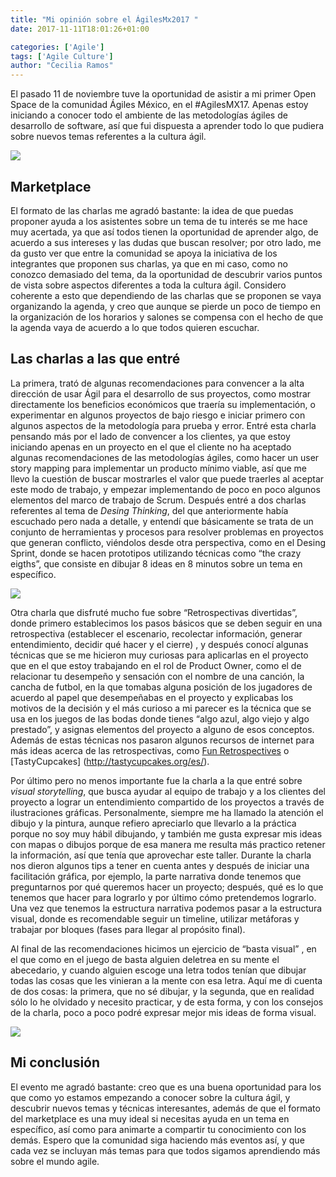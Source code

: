 ```yaml
---
title: "Mi opinión sobre el ÁgilesMx2017 "
date: 2017-11-11T18:01:26+01:00

categories: ['Agile']
tags: ['Agile Culture']
author: "Cecilia Ramos"
---
```

El pasado 11 de noviembre tuve la oportunidad de asistir a mi primer Open Space de la comunidad Ágiles México, en el #AgilesMX17. Apenas estoy iniciando a conocer todo el ambiente de las metodologías ágiles de desarrollo de software, así que fui dispuesta a aprender todo lo que pudiera sobre nuevos temas referentes a la cultura ágil.

![](/images/openspace.jpeg)

<!--more-->

## Marketplace
El formato de las charlas me agradó bastante: la idea de que puedas proponer ayuda a los asistentes sobre un tema de tu interés se me hace muy acertada, ya que así todos tienen la oportunidad de aprender algo, de acuerdo a sus intereses y las dudas que buscan resolver; por otro lado, me da gusto ver que entre la comunidad se apoya la iniciativa de los integrantes que proponen sus charlas, ya que en mi caso, como no conozco demasiado del tema, da la oportunidad de descubrir varios puntos de vista sobre aspectos diferentes a toda la cultura ágil. Considero coherente a esto que dependiendo de las charlas que se proponen se vaya organizando la agenda, y creo que aunque se pierde un poco de tiempo en la organización de los horarios y salones se compensa con el hecho de que la agenda vaya de acuerdo a lo que todos quieren escuchar.

## Las charlas a las que entré
La primera, trató de algunas recomendaciones para convencer a la alta dirección de usar Ágil para el desarrollo de sus proyectos, como mostrar directamente los beneficios económicos que traería su implementación, o experimentar en algunos proyectos de bajo riesgo e iniciar primero con algunos aspectos de la metodología para prueba y error. Entré esta charla pensando más por el lado de convencer a los clientes, ya que estoy iniciando apenas en un proyecto en el que el cliente no ha aceptado algunas recomendaciones de las metodologías ágiles, como hacer un user story mapping para implementar un producto mínimo viable, así que me llevo la cuestión de buscar mostrarles el valor que puede traerles al aceptar este modo de trabajo, y empezar implementando de poco en poco algunos elementos del marco de trabajo de Scrum.
Después entré a dos charlas referentes al tema de _Desing Thinking_, del que anteriormente había escuchado pero nada a detalle, y entendí que básicamente se trata de un conjunto de herramientas y procesos para resolver problemas en proyectos que generan conflicto, viéndolos desde otra perspectiva, como en el Desing Sprint, donde se hacen prototipos utilizando técnicas como “the crazy eigths”, que consiste en dibujar 8 ideas en 8 minutos sobre un tema en específico.

![](/images/desing.jpg)

Otra charla que disfruté mucho fue sobre “Retrospectivas divertidas”, donde primero establecimos los pasos básicos que se deben seguir en una retrospectiva (establecer el escenario, recolectar información, generar entendimiento, decidir qué hacer y el cierre) , y después conocí algunas técnicas que se me hicieron muy curiosas para aplicarlas en el proyecto que en el que estoy trabajando en el rol de Product Owner, como el de relacionar tu desempeño y sensación con el nombre de una canción, la cancha de futbol, en la que tomabas alguna posición de los jugadores de acuerdo al papel que desempeñabas en el proyecto y explicabas los motivos de la decisión y el más curioso a mi parecer es la técnica que se usa en los juegos de las bodas donde tienes “algo azul, algo viejo y algo prestado”, y asignas elementos del proyecto a alguno de esos conceptos. Además de estas técnicas nos pasaron algunos recursos de internet para más ideas acerca de las retrospectivas, como [Fun Retrospectives](http://www.funretrospectives.com/) o [TastyCupcakes] (http://tastycupcakes.org/es/).

Por último pero no menos importante fue la charla a la que entré sobre _visual storytelling_, que busca ayudar al equipo de trabajo y a los clientes del proyecto a lograr un entendimiento compartido de los proyectos a través de ilustraciones gráficas. Personalmente, siempre me ha llamado la atención el dibujo y la pintura, aunque refiero apreciarlo que llevarlo a la práctica porque no soy muy hábil dibujando, y también me gusta expresar mis ideas con mapas o dibujos porque de esa manera me resulta más practico retener la información, así que tenía que aprovechar este taller. Durante la charla nos dieron algunos tips a tener en cuenta antes y después de iniciar una facilitación gráfica, por ejemplo, la parte narrativa donde tenemos que preguntarnos por qué queremos hacer un proyecto; después, qué es lo que tenemos que hacer para lograrlo y por último cómo pretendemos lograrlo. Una vez que tenemos la estructura narrativa podemos pasar a la estructura visual, donde es recomendable seguir un timeline, utilizar metáforas y trabajar por bloques (fases para llegar al propósito final).

Al final de las recomendaciones hicimos un ejercicio de “basta visual” , en el que como en el juego de basta alguien deletrea en su mente el abecedario, y cuando alguien escoge una letra todos tenían que dibujar todas las cosas que les vinieran a la mente con esa letra. Aquí me di cuenta de dos cosas: la primera, que no sé dibujar, y la segunda, que en realidad sólo lo he olvidado y necesito practicar, y de esta forma, y con los consejos de la charla, poco a poco podré expresar mejor mis ideas de forma visual.

![](/images/visual.jpg)

## Mi conclusión
El evento me agradó bastante: creo que es una buena oportunidad para los que como yo estamos empezando a conocer sobre la cultura ágil, y descubrir nuevos temas y técnicas interesantes, además de que el formato del marketplace es una muy ideal si necesitas ayuda en un tema en específico, así como para animarte a compartir tu conocimiento con los demás. Espero que la comunidad siga haciendo más eventos así, y que cada vez se incluyan más temas para que todos sigamos aprendiendo más sobre el mundo agile.
